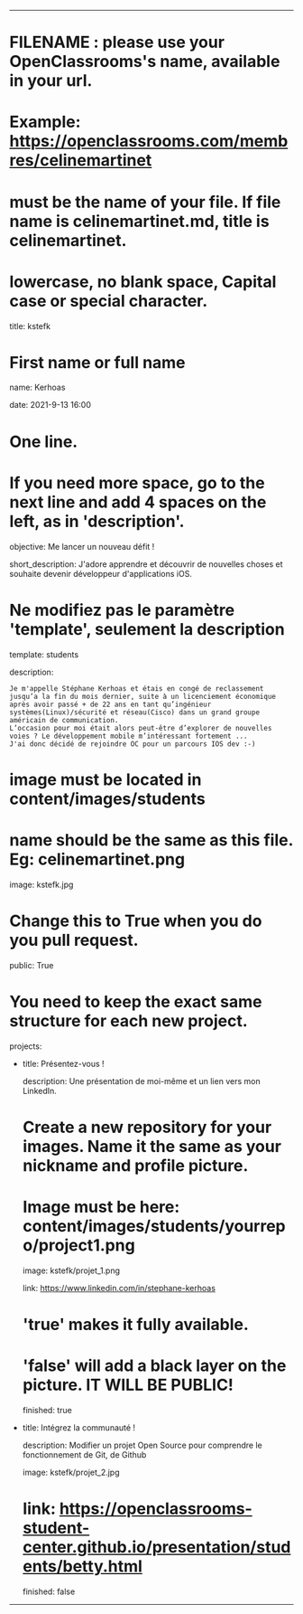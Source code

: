 ---


# FILENAME : please use your OpenClassrooms's name, available in your url.

# Example: https://openclassrooms.com/membres/celinemartinet

# must be the name of your file. If file name is celinemartinet.md, title is celinemartinet.

# lowercase, no blank space, Capital case or special character.

title: kstefk


# First name or full name

name: Kerhoas

date: 2021-9-13 16:00


# One line.

# If you need more space, go to the next line and add 4 spaces on the left, as in 'description'.

objective: Me lancer un nouveau défit !

short_description: J'adore apprendre et découvrir de nouvelles choses et souhaite devenir développeur d'applications iOS.


# Ne modifiez pas le paramètre 'template', seulement la description

template: students

description:

    Je m'appelle Stéphane Kerhoas et étais en congé de reclassement jusqu’a la fin du mois dernier, suite à un licenciement économique après avoir passé + de 22 ans en tant qu’ingénieur systèmes(Linux)/sécurité et réseau(Cisco) dans un grand groupe américain de communication.
    L’occasion pour moi était alors peut-être d’explorer de nouvelles voies ? Le développement mobile m’intéressant fortement ... 
    J'ai donc décidé de rejoindre OC pour un parcours IOS dev :-)


# image must be located in content/images/students

# name should be the same as this file. Eg: celinemartinet.png

image: kstefk.jpg


# Change this to True when you do you pull request.

public: True


# You need to keep the exact same structure for each new project.

projects:

  - title: Présentez-vous !

    description: Une présentation de moi-même et un lien vers mon LinkedIn.

    # Create a new repository for your images. Name it the same as your nickname and profile picture.

    # Image must be here: content/images/students/yourrepo/project1.png

    image: kstefk/projet_1.png

    link: https://www.linkedin.com/in/stephane-kerhoas

    # 'true' makes it fully available.

    # 'false' will add a black layer on the picture. IT WILL BE PUBLIC!

    finished: true

  - title: Intégrez la communauté !

    description: Modifier un projet Open Source pour comprendre le fonctionnement de Git, de Github 

    image: kstefk/projet_2.jpg

    # link: https://openclassrooms-student-center.github.io/presentation/students/betty.html

    finished: false

  

---